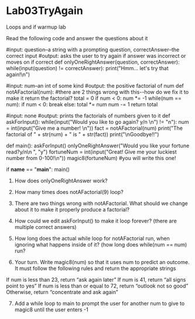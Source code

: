 # Lab03TryAgain
Loops and if warmup lab

Read the following code and answer the questions about it

#input: question–a string with a prompting question, correctAnswer–the correct input
#output: asks the user to try again if answer was incorrect or moves on if correct
def onlyOneRightAnswer(question, correctAnswer):
    while(input(question) != correctAnswer):
        print("Hmm... let's try that again!\n")

#input: num–an int of some kind
#output: the positive factorial of num
def notAFactorial(num): #there are 2 things wrong with this--how do we fix it to make it return the factorial?
    total = 0
    if num < 0:
        num *= -1
    while(num == num):
        if num < 0:
            break
        else:
            total *= num
            num -= 1
    return total

#input: none
#output: prints the factorials of numbers given to it
def askForInput():
    while(input("Would you like to go again? y/n \n") != "n"):
        num = int(input("Give me a number! \n"))
        fact = notAFactorial(num)
        print("The factorial of " + str(num) + " is " + str(fact))
    print("\nGoodbye!!")

def main():
    askForInput()
    onlyOneRightAnswer("Would you like your fortune read?y/n\n ", "y")
    fortuneNum = int(input("Great! Give me your luckiest number from 0-100!\n"))
    magic8(fortuneNum) #you will write this one!


if __name__ == "__main__":
    main()



1. How does onlyOneRightAnswer work?

2. How many times does notAFactorial(9) loop?

3. There are two things wrong with notAFactorial. What should we change about it to make it properly produce a factorial?

4. How could we edit askForInput() to make it loop forever? (there are multiple correct answers)

5. How long does the actual while loop for notAFactorial run, when ignoring what happens inside of it? (how long does while(num == num) run?

6. Your turn. Write magic8(num) so that it uses num to predict an outcome. It must follow the following rules and return the appropriate strings

If num is less than 23, return “ask again later”
If num is 41, return “all signs point to yes”
If num is less than or equal to 72, return “outlook not so good”
Otherwise, return “concentrate and ask again”

7. Add a while loop to main to prompt the user for another num to give to magic8 until the user enters -1
